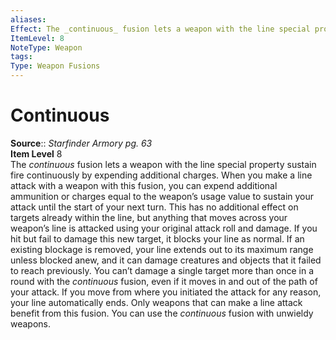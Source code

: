 ```yaml
---
aliases: 
Effect: The _continuous_ fusion lets a weapon with the line special property sustain fire continuously by expending additional charges. When you make a line attack with a weapon with this fusion, you can expend additional ammunition or charges equal to the weapon’s usage value to sustain your attack until the start of your next turn. This has no additional effect on targets already within the line, but anything that moves across your weapon’s line is attacked using your original attack roll and damage. If you hit but fail to damage this new target, it blocks your line as normal. If an existing blockage is removed, your line extends out to its maximum range unless blocked anew, and it can damage creatures and objects that it failed to reach previously. You can’t damage a single target more than once in a round with the _continuous_ fusion, even if it moves in and out of the path of your attack. If you move from where you initiated the attack for any reason, your line automatically ends. Only weapons that can make a line attack benefit from this fusion. You can use the _continuous_ fusion with unwieldy weapons.
ItemLevel: 8
NoteType: Weapon
tags: 
Type: Weapon Fusions
---
```


# Continuous

**Source**:: _Starfinder Armory pg. 63_  
**Item Level** 8  
The _continuous_ fusion lets a weapon with the line special property sustain fire continuously by expending additional charges. When you make a line attack with a weapon with this fusion, you can expend additional ammunition or charges equal to the weapon’s usage value to sustain your attack until the start of your next turn. This has no additional effect on targets already within the line, but anything that moves across your weapon’s line is attacked using your original attack roll and damage. If you hit but fail to damage this new target, it blocks your line as normal. If an existing blockage is removed, your line extends out to its maximum range unless blocked anew, and it can damage creatures and objects that it failed to reach previously. You can’t damage a single target more than once in a round with the _continuous_ fusion, even if it moves in and out of the path of your attack. If you move from where you initiated the attack for any reason, your line automatically ends. Only weapons that can make a line attack benefit from this fusion. You can use the _continuous_ fusion with unwieldy weapons.
